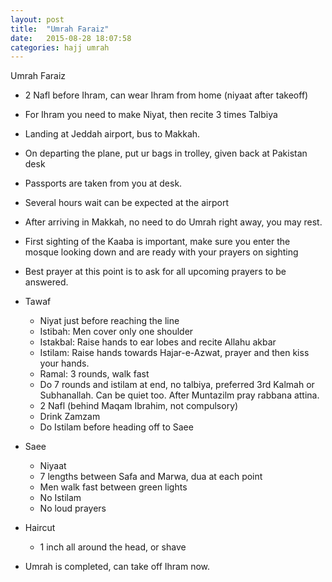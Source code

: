 ```yaml
---
layout: post
title:  "Umrah Faraiz"
date:   2015-08-28 18:07:58
categories: hajj umrah
---
```


Umrah Faraiz

- 2 Nafl before Ihram, can wear Ihram from home (niyaat after takeoff)
- For Ihram you need to make Niyat, then recite 3 times Talbiya
- Landing at Jeddah airport, bus to Makkah.
- On departing the plane, put ur bags in trolley, given back at Pakistan desk
- Passports are taken from you at desk.
- Several hours wait can be expected at the airport
- After arriving in Makkah, no need to do Umrah right away, you may rest.
- First sighting of the Kaaba is important, make sure you enter the mosque looking down and are ready with your prayers on sighting
- Best prayer at this point is to ask for all upcoming prayers to be answered.
- Tawaf
     - Niyat just before reaching the line
     - Istibah: Men cover only one shoulder
     - Istakbal: Raise hands to ear lobes and recite Allahu akbar
     - Istilam: Raise hands towards Hajar-e-Azwat, prayer and then kiss your hands.
     - Ramal: 3 rounds, walk fast
     - Do 7 rounds and istilam at end, no talbiya, preferred 3rd Kalmah or Subhanallah. Can be quiet too. After Muntazilm pray rabbana attina.
     - 2 Nafl (behind Maqam Ibrahim, not compulsory)
     - Drink Zamzam
     - Do Istilam before heading off to Saee
- Saee
     - Niyaat
     - 7 lengths between Safa and Marwa, dua at each point
     - Men walk fast between green lights
     - No Istilam
     - No loud prayers
- Haircut
     - 1 inch all around the head, or shave

- Umrah is completed, can take off Ihram now.
